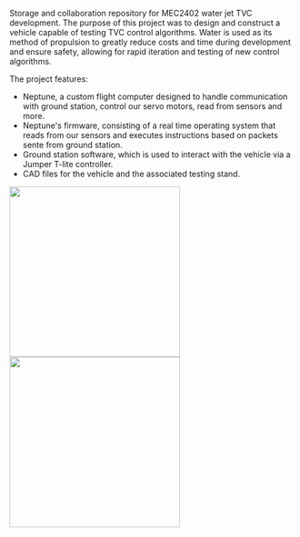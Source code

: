Storage and collaboration repository for MEC2402 water jet TVC development.
The purpose of this project was to design and construct a vehicle capable of testing TVC control algorithms. Water is used as its method of propulsion to greatly reduce costs and time during development and ensure safety, allowing for rapid iteration and testing of new control algorithms.

The project features:
- Neptune, a custom flight computer designed to handle communication with ground station, control our servo motors, read from sensors and more.
- Neptune's firmware, consisting of a real time operating system that reads from our sensors and executes instructions based on packets sente from ground station.
- Ground station software, which is used to interact with the vehicle via a Jumper T-lite controller.
- CAD files for the vehicle and the associated testing stand.

<img src="https://media.giphy.com/media/2V9vB5eAsU8NSTJkN9/giphy.gif" height="300" /><img src="https://media.giphy.com/media/GIgA9EUtNizNGvlwWz/giphy.gif" height="300" />
